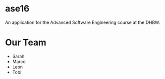 # ase16
An application for the Advanced Software Engineering course at the DHBW.

# Our Team
- Sarah
- Marco
- Leon
- Tobi